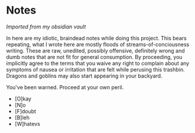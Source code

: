 # Notes

_Imported from my obsidian vault_

In here are my idiotic, braindead notes while doing this project.
This bears repeating, what I wrote here are mostly floods of
streams-of-conciousness writing. These are raw, unedited,
possibly offensive, definitely wrong and dumb notes
that are not fit for general consumption. By
proceeding, you implicitly agree to the terms that you
waive any right to complain about any symptoms of nausea
or irritation that are felt while perusing this trashbin.
Dragons and goblins may also start appearing in your backyard.

You've been warned. Proceed at your own peril.

- [O]kay
- [N]o
- [F]doubt
- [B]leh
- [W]hatevs

>